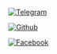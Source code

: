 <a href="https://t.me/Xpras_id/"><img alt="Telegram" src="https://img.shields.io/badge/Telegram-follow-bluek?style=flat-square&logo=Telegram"></a>

<a href="https://github.com/TelegramBotHeroku/"><img alt="Github" src="https://img.shields.io/badge/Github-follow-bluek?style=flat-square&logo=Github"></a>

<a href="https://m.facebook/Lex-Ant/"><img alt="Facebook" src="https://img.shields.io/badge/Facebook-follow-bluek?style=flat-square&logo=Facebook"></a>
